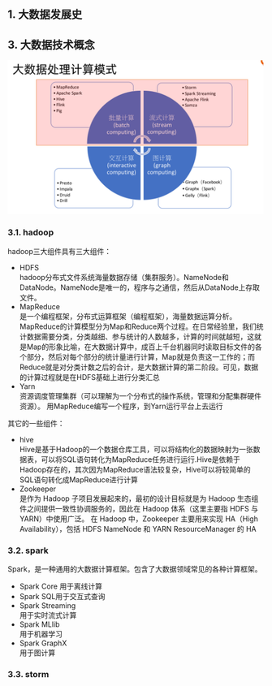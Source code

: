 ## 1. 大数据发展史

## 3. 大数据技术概念  
![](大数据处理模式对比.png)
### 3.1. hadoop
hadoop三大组件具有三大组件： 
* HDFS  
  hadoop分布式文件系统海量数据存储（集群服务）。NameNode和DataNode。NameNode是唯一的，程序与之通信，然后从DataNode上存取文件。
* MapReduce  
  是一个编程框架，分布式运算框架（编程框架），海量数据运算分析。  
  MapReduce的计算模型分为Map和Reduce两个过程。在日常经验里，我们统计数据需要分类，分类越细、参与统计的人数越多，计算的时间就越短，这就是Map的形象比喻，在大数据计算中，成百上千台机器同时读取目标文件的各个部分，然后对每个部分的统计量进行计算，Map就是负责这一工作的；而Reduce就是对分类计数之后的合计，是大数据计算的第二阶段。可见，数据的计算过程就是在HDFS基础上进行分类汇总
* Yarn   
  资源调度管理集群（可以理解为一个分布式的操作系统，管理和分配集群硬件资源）。
 用MapReduce编写一个程序，到Yarn运行平台上去运行     
 
其它的一些组件：
* hive  
  Hive是基于Hadoop的一个数据仓库工具，可以将结构化的数据映射为一张数据表，可以将SQL语句转化为MapReduce任务进行运行.Hive是依赖于Hadoop存在的，其次因为MapReduce语法较复杂，Hive可以将较简单的SQL语句转化成MapReduce进行计算  
* Zookeeper    
  是作为 Hadoop 子项目发展起来的，最初的设计目标就是为 Hadoop 生态组件之间提供一致性协调服务的，因此在 Hadoop 体系（这里主要指 HDFS 与 YARN）中使用广泛。 在 Hadoop 中，Zookeeper 主要用来实现 HA（High Availability），包括 HDFS NameNode 和 YARN ResourceManager 的 HA
### 3.2. spark  
 Spark，是一种通用的大数据计算框架。包含了大数据领域常见的各种计算框架。  
* Spark Core
  用于离线计算
* Spark SQL用于交互式查询
* Spark Streaming  
  用于实时流式计算
* Spark MLlib  
  用于机器学习   
* Spark GraphX  
  用于图计算  
  
 ### 3.3. storm  


